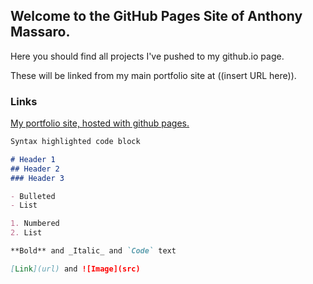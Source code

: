 ## Welcome to the GitHub Pages Site of Anthony Massaro.

Here you should find all projects I've pushed to my github.io page.

These will be linked from my main portfolio site at ((insert URL here)).

### Links

[My portfolio site, hosted with github pages.](https://tamassaro.github.io/massaro_portfolio/) 

```markdown
Syntax highlighted code block

# Header 1
## Header 2
### Header 3

- Bulleted
- List

1. Numbered
2. List

**Bold** and _Italic_ and `Code` text

[Link](url) and ![Image](src)
```
